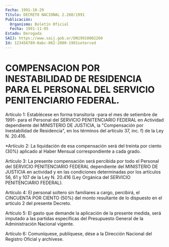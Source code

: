 ```yaml
---
Fecha: 1991-10-29
Título: DECRETO NACIONAL 2.260/1991
Publicación:
  Organismo: Boletín Oficial
  Fecha: 1991-11-05
Estado: Derogada
SAIJ: https://www.saij.gob.ar/DN19910002260
Id: 123456789-0abc-062-2000-1991soterced
---
```

# COMPENSACION POR INESTABILIDAD DE RESIDENCIA PARA EL PERSONAL DEL SERVICIO PENITENCIARIO FEDERAL.

<a id="1"></a>
Artículo 1:  Establécese  en  forma  transitoria  -para  el mes de setiembre  de  1991-  para  el  Personal  del SERVICIO PENITENCIARIO FEDERAL  en  Actividad dependiente del MINISTERIO  DE  JUSTICIA,  la "Compensación  por Inestabilidad de Residencia", en los términos del artículo 37, inc. f) de la Ley N. 20.416.

<a id="2"></a>
*Artículo  2: La  liquidación de esa compensación será del treinta por ciento (30%) aplicado  al  Haber  Mensual correspondiente a cada grado.

<a id="3"></a>
Artículo  3: La  presente  compensación será percibida por todo el Personal  del  SERVICIO  PENITENCIARIO    FEDERAL   dependiente  del MINISTERIO DE JUSTICIA en actividad y en las condiciones determinadas por los artículos 56, 61 y 107 de la Ley N. 20.416 (Ley Orgánica del SERVICIO PENITENCIARIO FEDERAL).

<a id="4"></a>
Artículo  4: El personal soltero sin familiares a cargo, percibirá, el CINCUENTA  POR  CIENTO (50%) del monto resultante de lo dispuesto en el artículo 2 del presente Decreto.

<a id="5"></a>
Artículo  5: El  gasto  que  demande  la aplicación de la presente medida,  será  imputado a las partidas específicas  del  Presupuesto General de la Administración Nacional vigente.

<a id="6"></a>
Artículo  6:  Comuníquese, publíquese, dése a la Dirección Nacional del Registro Oficial y archívese.